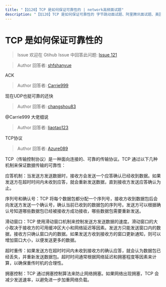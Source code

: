 ```yaml
---
title: "【Q120】TCP 是如何保证可靠性的 | network高频面试题"
description: "【Q120】TCP 是如何保证可靠性的 字节跳动面试题、阿里腾讯面试题、美团小米面试题。"
---
```


# TCP 是如何保证可靠性的

> Issue
> 欢迎在 Gtihub Issue 中回答此问题: [Issue 121](https://github.com/shfshanyue/Daily-Question/issues/121)

> Author
> 回答者: [shfshanyue](https://github.com/shfshanyue)

ACK

> Author
> 回答者: [Carrie999](https://github.com/Carrie999)

现在UDP也挺可靠的还快

> Author
> 回答者: [changshou83](https://github.com/changshou83)

@Carrie999 大佬细说

> Author
> 回答者: [liaotao123](https://github.com/liaotao123)

TCP协议

> Author
> 回答者: [Azure089](https://github.com/Azure089)

TCP（传输控制协议）是一种面向连接的、可靠的传输协议。TCP 通过以下几种机制来保证数据传输的可靠性：

应答机制：当发送方发送数据时，接收方会发送一个应答确认已经收到数据。如果发送方在超时时间内未收到应答，就会重新发送数据，直到接收方发送应答确认为止。

序列号和确认号：TCP 将每个数据包都分配一个序列号，接收方收到数据包后会向发送方发送一个确认号，确认当前已收到的数据包的序列号。发送方可以根据确认号知道哪些数据包已经被接收方成功接收，哪些数据包需要重新发送。

滑动窗口：TCP 使用滑动窗口机制来控制发送方发送数据的速度。滑动窗口的大小取决于接收方的可用缓冲区大小和网络延迟等因素。发送方只能发送窗口内的数据，接收方只确认窗口内的数据。如果发送方收到接收方的窗口更新通知，则可以增加窗口大小，以便发送更多的数据。

超时重传：如果发送方在超时时间内未收到接收方的确认应答，就会认为数据包已经丢失，并重新发送数据包。超时时间通常根据网络延迟和拥塞程度等因素来计算，以确保重传时机的合理性。

拥塞控制：TCP 通过拥塞控制算法来防止网络拥塞。如果网络出现拥塞，TCP 会减少发送速率，以避免进一步加重网络负载。
